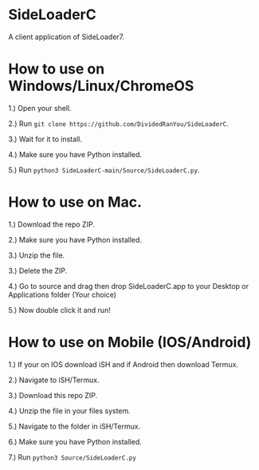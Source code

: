 # SideLoaderC

A client application of SideLoader7.

# How to use on Windows/Linux/ChromeOS

1.) Open your shell.

2.) Run ```git clone https://github.com/DividedRanYou/SideLoaderC```.

3.) Wait for it to install.

4.) Make sure you have Python installed.

5.) Run ```python3 SideLoaderC-main/Source/SideLoaderC.py```.

# How to use on Mac.

1.) Download the repo ZIP.

2.) Make sure you have Python installed.

3.) Unzip the file.

3.) Delete the ZIP.

4.) Go to source and drag then drop SideLoaderC.app to your Desktop or Applications folder (Your choice)

5.) Now double click it and run!

# How to use on Mobile (IOS/Android)

1.) If your on IOS download iSH and if Android then download Termux.

2.) Navigate to iSH/Termux.

3.) Download this repo ZIP.

4.) Unzip the file in your files system.

5.) Navigate to the folder in iSH/Termux.

6.) Make sure you have Python installed.

7.) Run ```python3 Source/SideLoaderC.py```
